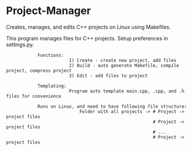 # Project-Manager
Creates, manages, and edits C++ projects on Linux using Makefiles.

This program manages files for C++ projects. Setup preferences in settings.py.

                Functions:
                            1) Create - create new project, add files
                            2) Build - auto generate Makefile, compile project, compress project
                            3) Edit - add files to project

                Templating:
                            Program auto template main.cpp, .cpp, and .h files for convenience

                Runs on Linux, and need to have following file structure:
                                Folder with all projects -> # Project -> project files
                                                            # Project -> project files
                                                            # ...
                                                            # Project -> project files
